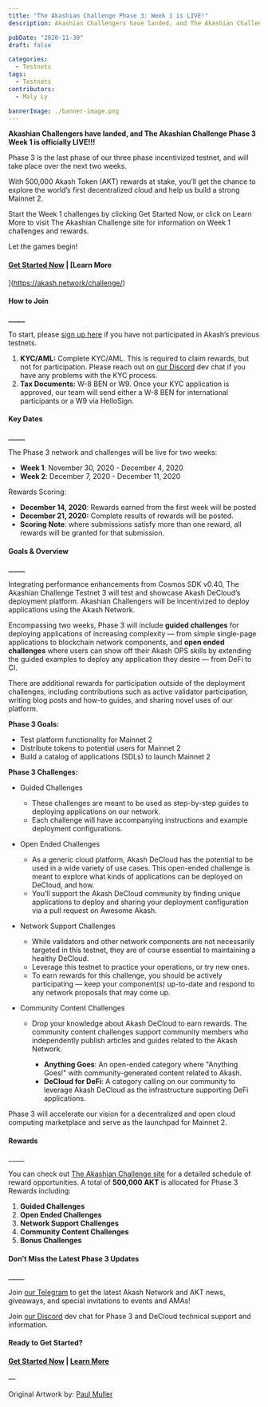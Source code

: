 ```yaml
---
title: "The Akashian Challenge Phase 3: Week 1 is LIVE!"
description: Akashian Challengers have landed, and The Akashian Challenge Phase 3 Week 1 is officially LIVE!!!

pubDate: "2020-11-30"
draft: false

categories:
  - Testnets
tags:
  - Testnets
contributors:
  - Maly Ly

bannerImage: ./banner-image.png
---
```


**Akashian Challengers have landed, and The Akashian Challenge Phase 3 Week 1 is officially LIVE!!!**

Phase 3 is the last phase of our three phase incentivized testnet, and will take place over the next two weeks.

With 500,000 Akash Token (AKT) rewards at stake, you’ll get the chance to explore the world’s first decentralized cloud and help us build a strong Mainnet 2.

Start the Week 1 challenges by clicking Get Started Now, or click on Learn More to visit The Akashian Challenge site for information on Week 1 challenges and rewards.

Let the games begin!

#### [**Get Started Now**](https://docs.akash.network/v/master/testnet-challenges/testnet-challenges) **|** [**Learn More**

](https://akash.network/challenge/)

#### **How to Join**

**\_\_\_\_\_**

To start, please [sign up here](https://app.akash.network/signup) if you have not participated in Akash’s previous testnets.

1.  **KYC/AML:** Complete KYC/AML. This is required to claim rewards, but not for participation. Please reach out on [our Discord](https://discord.akash.network/) dev chat if you have any problems with the KYC process.
2.  **Tax Documents:** W-8 BEN or W9. Once your KYC application is approved, our team will send either a W-8 BEN for international participants or a W9 via HelloSign.

#### **Key Dates**

**\_\_\_\_\_**

The Phase 3 network and challenges will be live for two weeks:

- **Week 1**: November 30, 2020 - December 4, 2020
- **Week 2**: December 7, 2020 - December 11, 2020

Rewards Scoring:

- **December 14, 2020**: Rewards earned from the first week will be posted
- **December 21, 2020:** Complete results of rewards will be posted.
- **Scoring Note**: where submissions satisfy more than one reward, all rewards will be granted for that submission.

#### **Goals & Overview**

**\_\_\_\_\_**

Integrating performance enhancements from Cosmos SDK v0.40, The Akashian Challenge Testnet 3 will test and showcase Akash DeCloud’s deployment platform. Akashian Challengers will be incentivized to deploy applications using the Akash Network.

Encompassing two weeks, Phase 3 will include **guided challenges** for deploying applications of increasing complexity — from simple single-page applications to blockchain network components, and **open ended challenges** where users can show off their Akash OPS skills by extending the guided examples to deploy any application they desire — from DeFi to CI.

There are additional rewards for participation outside of the deployment challenges, including contributions such as active validator participation, writing blog posts and how-to guides, and sharing novel uses of our platform.

**Phase 3 Goals:**

- Test platform functionality for Mainnet 2
- Distribute tokens to potential users for Mainnet 2
- Build a catalog of applications (SDLs) to launch Mainnet 2

**Phase 3 Challenges:**

- Guided Challenges

  - These challenges are meant to be used as step-by-step guides to deploying applications on our network.
  - Each challenge will have accompanying instructions and example deployment configurations.

- Open Ended Challenges

  - As a generic cloud platform, Akash DeCloud has the potential to be used in a wide variety of use cases. This open-ended challenge is meant to explore what kinds of applications can be deployed on DeCloud, and how.
  - You’ll support the Akash DeCloud community by finding unique applications to deploy and sharing your deployment configuration via a pull request on Awesome Akash.

- Network Support Challenges

  - While validators and other network components are not necessarily targeted in this testnet, they are of course essential to maintaining a healthy DeCloud.
  - Leverage this testnet to practice your operations, or try new ones.
  - To earn rewards for this challenge, you should be actively participating — keep your component(s) up-to-date and respond to any network proposals that may come up.

- Community Content Challenges

  - Drop your knowledge about Akash DeCloud to earn rewards. The community content challenges support community members who independently publish articles and guides related to the Akash Network.

    - **Anything Goes**: An open-ended category where "Anything Goes!" with community-generated content related to Akash.
    - **DeCloud for DeFi**: A category calling on our community to leverage Akash DeCloud as the infrastructure supporting DeFi applications.

Phase 3 will accelerate our vision for a decentralized and open cloud computing marketplace and serve as the launchpad for Mainnet 2.

#### **Rewards**

\_\_\_\_\_

You can check out [The Akashian Challenge site](https://akash.network/challenge/) for a detailed schedule of reward opportunities. A total of **500,000 AKT** is allocated for Phase 3 Rewards including:

1.  **Guided Challenges**
2.  **Open Ended Challenges**
3.  **Network Support Challenges**
4.  **Community Content Challenges**
5.  **Bonus Challenges**

#### **Don’t Miss the Latest Phase 3 Updates**

\_\_\_\_\_

Join [our Telegram](https://t.me/AkashNW) to get the latest Akash Network and AKT news, giveaways, and special invitations to events and AMAs!

Join [our Discord](https://discord.akash.network/) dev chat for Phase 3 and DeCloud technical support and information.

####

**Ready to Get Started?**

#### [**Get Started Now**](https://docs.akash.network/v/master/testnet-challenges/testnet-challenges) **|** [**Learn More**](https://akash.network/challenge/)

—

Original Artwork by: [Paul Muller](http://instagram.com/paul_muller)
